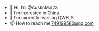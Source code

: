 - 👋 Hi, I’m @AustinMa123
- 👀 I’m interested in China
- 🌱 I’m currently learning QWFLS
- 📫 How to reach me 749199580@qq.com

<!---
AustinMa123/AustinMa123 is a ✨ special ✨ repository because its `README.md` (this file) appears on your GitHub profile.
You can click the Preview link to take a look at your changes.
--->

